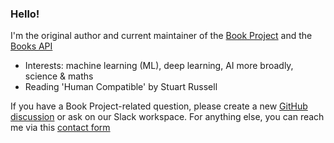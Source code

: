 ### Hello!

I'm the original author and current maintainer of the [Book Project](https://github.com/Project-Books/book-project) and the [Books API](https://github.com/Project-Books/books-api)

- Interests: machine learning (ML), deep learning, AI more broadly, science & maths
- Reading 'Human Compatible' by Stuart Russell

If you have a Book Project-related question, please create a new [GitHub discussion](https://github.com/Project-Books/book-project/discussions) or ask on our Slack workspace. For anything else, you can reach me via this [contact form](https://karan648584.typeform.com/to/nJWxDDeL)
